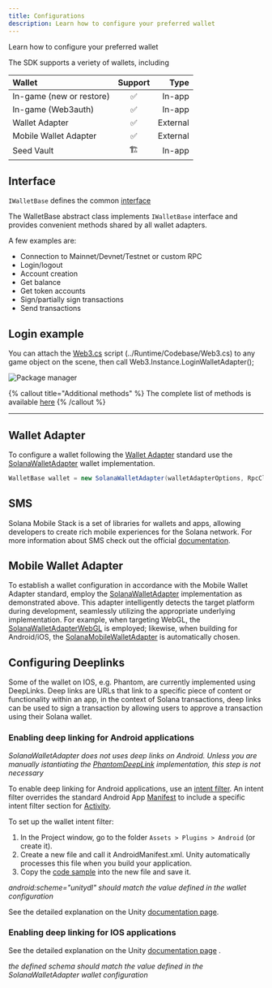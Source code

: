 ```yaml
---
title: Configurations
description: Learn how to configure your preferred wallet
---
```

Learn how to configure your preferred wallet

The SDK supports a veriety of wallets, including 

| Wallet      | Support | Type     |
| :---        |    :----:   |          ---: |
| In-game (new or restore)      | ✅       | In-app   |
| In-game (Web3auth)      | ✅       | In-app   |
| Wallet Adapter        | ✅       | External   |
| Mobile Wallet Adapter      | ✅       | External  |
| Seed Vault      | 🏗       | In-app   |


## Interface
`IWalletBase` defines the common [interface](https://github.com/garbles-labs/Solana.Unity-SDK/blob/main/Runtime/codebase/IWalletBase.cs) 

The WalletBase abstract class implements `IWalletBase` interface and provides convenient methods shared by all wallet adapters. 

A few examples are:

* Connection to Mainnet/Devnet/Testnet or custom RPC
* Login/logout
* Account creation
* Get balance
* Get token accounts
* Sign/partially sign transactions
* Send transactions

## Login example
You can attach the [Web3.cs](https://github.com/magicblock-labs/Solana.Unity-SDK/blob/main/Runtime/codebase/Web3.cs) script 
(../Runtime/Codebase/Web3.cs) to any game object on the scene, then call Web3.Instance.LoginWalletAdapter();

![Package manager](/Web3.png)

{% callout title="Additional methods" %} The complete list of methods is available [here](https://github.com/garbles-labs/Solana.Unity-SDK/blob/main/Runtime/codebase/WalletBase.cs) {% /callout %} 


---
## Wallet Adapter
To configure a wallet following the [Wallet Adapter](https://solana-mobile.github.io/mobile-wallet-adapter/spec/spec.html) standard use the [SolanaWalletAdapter](https://github.com/magicblock-labs/Solana.Unity-SDK/blob/main/Runtime/codebase/SolanaWalletAdapter.cs) wallet implementation.

```csharp
WalletBase wallet = new SolanaWalletAdapter(walletAdapterOptions, RpcCluster.DevNet, ...);
``` 

## SMS

Solana Mobile Stack is a set of libraries for wallets and apps, allowing developers to create rich mobile experiences for the Solana network.
For more information about SMS check out the official [documentation](https://solanamobile.com/developers). 

## Mobile Wallet Adapter

To establish a wallet configuration in accordance with the Mobile Wallet Adapter standard, employ the [SolanaWalletAdapter](https://github.com/magicblock-labs/Solana.Unity-SDK/blob/main/Runtime/codebase/SolanaWalletAdapter.cs) implementation as demonstrated above. This adapter intelligently detects the target platform during development, seamlessly utilizing the appropriate underlying implementation. For example, when targeting WebGL, the [SolanaWalletAdapterWebGL](https://github.com/magicblock-labs/Solana.Unity-SDK/blob/main/Runtime/codebase/SolanaWalletAdapterWebGL/SolanaWalletAdapterWebGL.cs) is employed; likewise, when building for Android/iOS, the [SolanaMobileWalletAdapter](https://github.com/magicblock-labs/Solana.Unity-SDK/blob/main/Runtime/codebase/SolanaMobileStack/SolanaMobileWalletAdapter.cs) is automatically chosen.


## Configuring Deeplinks

Some of the wallet on IOS, e.g. Phantom, are currently implemented using DeepLinks. Deep links are URLs that link to a specific piece of content or functionality within an app, in the context of Solana transactions, deep links can be used to sign a transaction by allowing users to approve a transaction using their Solana wallet.

### Enabling deep linking for Android applications

*SolanaWalletAdapter does not uses deep links on Android. Unless you are manually istantiating the [PhantomDeepLink](https://github.com/magicblock-labs/Solana.Unity-SDK/blob/main/Runtime/codebase/DeepLinkWallets/PhantomDeepLink.cs) implementation, this step is not necessary* 

To enable deep linking for Android applications, use an [intent filter](https://developer.android.com/guide/components/intents-filters). An intent filter overrides the standard Android App [Manifest](https://docs.unity3d.com/Manual/android-manifest.html) to include a specific intent filter section for [Activity](https://developer.android.com/reference/android/app/Activity). 

To set up the wallet intent filter:

1. In the Project window, go to the folder `Assets > Plugins > Android` (or create it).
2. Create a new file and call it AndroidManifest.xml. Unity automatically processes this file when you build your application.
3. Copy the [code sample](https://github.com/magicblock-labs/Solana.Unity-SDK/blob/main/Samples~/Solana%20Wallet/Plugins/Android/AndroidManifest.xml) into the new file and save it.

*android:scheme="unitydl" should match the value defined in the wallet configuration* 

See the detailed explanation on the Unity [documentation page](https://docs.unity3d.com/Manual/deep-linking-android.html).


### Enabling deep linking for IOS applications

See the detailed explanation on the Unity [documentation page](https://docs.unity3d.com/Manual/deep-linking-android.html) .

*the defined schema should match the value defined in the SolanaWalletAdapter wallet configuration* 




